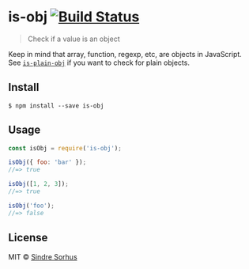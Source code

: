 # is-obj [![Build Status](https://travis-ci.org/sindresorhus/is-obj.svg?branch=master)](https://travis-ci.org/sindresorhus/is-obj)

> Check if a value is an object

Keep in mind that array, function, regexp, etc, are objects in JavaScript.<br>
See [`is-plain-obj`](https://github.com/sindresorhus/is-plain-obj) if you want to check for plain objects.

## Install

```
$ npm install --save is-obj
```

## Usage

```js
const isObj = require('is-obj');

isObj({ foo: 'bar' });
//=> true

isObj([1, 2, 3]);
//=> true

isObj('foo');
//=> false
```

## License

MIT © [Sindre Sorhus](https://sindresorhus.com)
